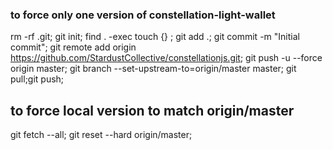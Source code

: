 ### to force only one version of constellation-light-wallet

  rm -rf .git;
  git init;
  find . -exec touch {} \;
  git add .;
  git commit -m "Initial commit";
  git remote add origin https://github.com/StardustCollective/constellationjs.git;
  git push -u --force origin master;
  git branch --set-upstream-to=origin/master master;
  git pull;git push;

## to force local version to match origin/master

  git fetch --all;
  git reset --hard origin/master;
